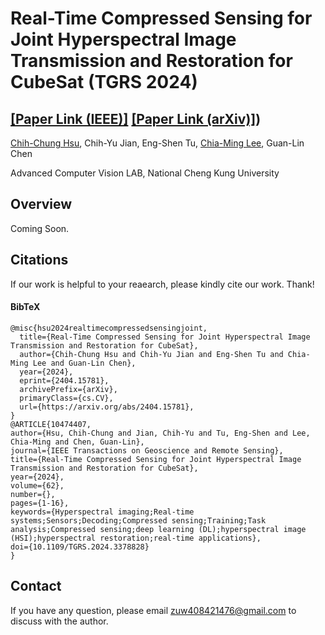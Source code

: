 # Real-Time Compressed Sensing for Joint Hyperspectral Image Transmission and Restoration for CubeSat (TGRS 2024)

## [[Paper Link (IEEE)]](https://ieeexplore.ieee.org/document/10474407) [[Paper Link (arXiv)]](https://arxiv.org/abs/2404.15781))

[Chih-Chung Hsu](https://cchsu.info/), Chih-Yu Jian, Eng-Shen Tu, [Chia-Ming Lee](https://ming053l.github.io/), Guan-Lin Chen

Advanced Computer Vision LAB, National Cheng Kung University

## Overview

Coming Soon. 




## Citations

If our work is helpful to your reaearch, please kindly cite our work. Thank!

#### BibTeX
    @misc{hsu2024realtimecompressedsensingjoint,
      title={Real-Time Compressed Sensing for Joint Hyperspectral Image Transmission and Restoration for CubeSat}, 
      author={Chih-Chung Hsu and Chih-Yu Jian and Eng-Shen Tu and Chia-Ming Lee and Guan-Lin Chen},
      year={2024},
      eprint={2404.15781},
      archivePrefix={arXiv},
      primaryClass={cs.CV},
      url={https://arxiv.org/abs/2404.15781}, 
    }
    @ARTICLE{10474407,
    author={Hsu, Chih-Chung and Jian, Chih-Yu and Tu, Eng-Shen and Lee, Chia-Ming and Chen, Guan-Lin},
    journal={IEEE Transactions on Geoscience and Remote Sensing}, 
    title={Real-Time Compressed Sensing for Joint Hyperspectral Image Transmission and Restoration for CubeSat}, 
    year={2024},
    volume={62},
    number={},
    pages={1-16},
    keywords={Hyperspectral imaging;Real-time systems;Sensors;Decoding;Compressed sensing;Training;Task analysis;Compressed sensing;deep learning (DL);hyperspectral image (HSI);hyperspectral restoration;real-time applications},
    doi={10.1109/TGRS.2024.3378828}
    }


## Contact
If you have any question, please email zuw408421476@gmail.com to discuss with the author.
